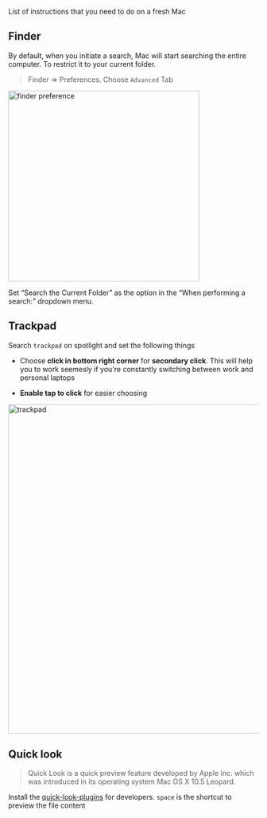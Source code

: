 List of instructions that you need to do on a fresh Mac

## Finder

By default, when you initiate a search, Mac will start searching the entire computer. To restrict it to your current folder.
> Finder => Preferences. Choose `Advanced` Tab

<img width="384" alt="finder preference" src="https://user-images.githubusercontent.com/1156953/82303983-54ed1d00-99d9-11ea-93d2-54ae48f3fd47.png">

Set “Search the Current Folder” as the option in the “When performing a search:” dropdown menu. 

## Trackpad

Search `trackpad` on spotlight and set the following things

* Choose **click in bottom right corner** for **secondary click**. This will help you to work seemesly if you're constantly switching between work and personal laptops

* **Enable tap to click** for easier choosing

<img width="663" alt="trackpad" src="https://user-images.githubusercontent.com/1156953/52762892-83928000-303f-11e9-8e0c-d5f83979becd.png">

## Quick look

> Quick Look is a quick preview feature developed by Apple Inc. which was introduced in its operating system Mac OS X 10.5 Leopard. 

Install the [quick-look-plugins](https://github.com/sindresorhus/quick-look-plugins) for developers. `space` is the shortcut to preview the file content

